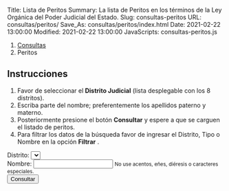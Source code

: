 Title: Lista de Peritos
Summary: La lista de Peritos en los términos de la Ley Orgánica del Poder Judicial del Estado.
Slug: consultas-peritos
URL: consultas/peritos/
Save_As: consultas/peritos/index.html
Date: 2021-02-22 13:00:00
Modified: 2021-02-22 13:00:00
JavaScripts: consultas-peritos.js

<nav aria-label="breadcrumb">
    <ol class="breadcrumb">
        <li class="breadcrumb-item"><a href="../">Consultas</a></li>
        <li class="breadcrumb-item active" aria-current="page">Peritos</li>
    </ol>
</nav>

## Instrucciones
1. Favor de seleccionar el **Distrito Judicial** (lista desplegable con los 8 distritos).
2. Escriba parte del nombre; preferentemente los apellidos paterno y materno.
3. Posteriormente presione el botón **Consultar** y espere a que se carguen el listado de peritos.
4. Para filtrar los datos de la búsqueda favor de ingresar el Distrito, Tipo o Nombre en la opción **Filtrar** .

<div class="card mb-2">
    <div class="card-body">
        <form id="peritosForm">
            <div class="form-group">
                <label for="distritoSelect">Distrito:</label>
                <select id="distritoSelect" class="form-control"></select>
            </div>
            <div class="form-group">
                <label for="nombreInput">Nombre:</label>
                <input id="nombreInput" type="text" class="form-control" aria-describedby="nombreInputHelp">
                <small id="nombreInputHelp" class="form-text text-muted">No use acentos, eñes, diéresis o caracteres especiales.</small>
            </div>
            <button id="consultarButton" type="button" class="btn btn-primary">
                Consultar
            </button>
            <button id="cargandoButton" class="btn btn-primary" type="button"  style="display: none;" disabled>
                <span class="spinner-border spinner-border-sm" role="status" aria-hidden="true"></span>
                Cargando...
            </button>
        </form>
    </div>
</div>

<div id="revisarParametros" class="card mb-2" style="display: none;">
    <div class="card-body">
        <div id="revisarParametrosAlert" class="alert alert-primary" role="alert"></div>
    </div>
</div>
<div id="sinResultados" class="card mb-2" style="display: none;">
    <div class="card-body">
        <div id="sinResultadosAlert" class="alert alert-warning" role="alert"></div>
    </div>
</div>
<div id="peritosRegistrados" class="card mb-2" style="display: none;">
    <div class="card-body">
        <table id="peritosRegistradosTable" class="table" style="width: 100%;">
            <thead>
                <tr>
                    <th>Distrito</th>
                    <th>Tipo</th>
                    <th>Nombre</th>
                </tr>
            </thead>
        </table>
    </div>
</div>